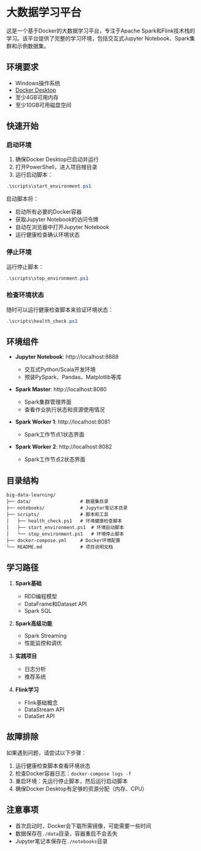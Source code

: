 # 大数据学习平台

这是一个基于Docker的大数据学习平台，专注于Apache Spark和Flink技术栈的学习。该平台提供了完整的学习环境，包括交互式Jupyter Notebook、Spark集群和示例数据集。

## 环境要求

- Windows操作系统
- [Docker Desktop](https://www.docker.com/products/docker-desktop/)
- 至少4GB可用内存
- 至少10GB可用磁盘空间

## 快速开始

### 启动环境

1. 确保Docker Desktop已启动并运行
2. 打开PowerShell，进入项目根目录
3. 运行启动脚本：

```powershell
.\scripts\start_environment.ps1
```

启动脚本将：
- 启动所有必要的Docker容器
- 获取Jupyter Notebook的访问令牌
- 自动在浏览器中打开Jupyter Notebook
- 运行健康检查确认环境状态

### 停止环境

运行停止脚本：

```powershell
.\scripts\stop_environment.ps1
```

### 检查环境状态

随时可以运行健康检查脚本来验证环境状态：

```powershell
.\scripts\health_check.ps1
```

## 环境组件

- **Jupyter Notebook**: http://localhost:8888
  - 交互式Python/Scala开发环境
  - 预装PySpark、Pandas、Matplotlib等库

- **Spark Master**: http://localhost:8080
  - Spark集群管理界面
  - 查看作业执行状态和资源使用情况

- **Spark Worker 1**: http://localhost:8081
  - Spark工作节点1状态界面

- **Spark Worker 2**: http://localhost:8082
  - Spark工作节点2状态界面

## 目录结构

```
big-data-learning/
├── data/                  # 数据集目录
├── notebooks/             # Jupyter笔记本目录
├── scripts/               # 脚本和工具
│   ├── health_check.ps1   # 环境健康检查脚本
│   ├── start_environment.ps1  # 环境启动脚本
│   └── stop_environment.ps1   # 环境停止脚本
├── docker-compose.yml     # Docker环境配置
└── README.md              # 项目说明文档
```

## 学习路径

1. **Spark基础**
   - RDD编程模型
   - DataFrame和Dataset API
   - Spark SQL

2. **Spark高级功能**
   - Spark Streaming
   - 性能监控和调优

3. **实践项目**
   - 日志分析
   - 推荐系统

4. **Flink学习**
   - Flink基础概念
   - DataStream API
   - DataSet API

## 故障排除

如果遇到问题，请尝试以下步骤：

1. 运行健康检查脚本查看环境状态
2. 检查Docker容器日志：`docker-compose logs -f`
3. 重启环境：先运行停止脚本，然后运行启动脚本
4. 确保Docker Desktop有足够的资源分配（内存、CPU）

## 注意事项

- 首次启动时，Docker会下载所需镜像，可能需要一些时间
- 数据保存在`./data`目录，容器重启不会丢失
- Jupyter笔记本保存在`./notebooks`目录
